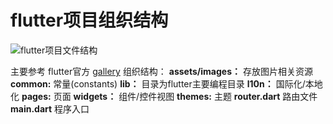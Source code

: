 # flutter项目组织结构

![flutter项目文件结构](/assets/images/flutter/directory_list.jpg)

主要参考 flutter官方 [gallery](https://github.com/flutter/gallery) 组织结构：
**assets/images：** 存放图片相关资源
**common:** 常量(constants)
**lib：** 目录为flutter主要编程目录
**l10n：** 国际化/本地化
**pages:** 页面
**widgets：** 组件/控件视图
**themes:** 主题
**router.dart** 路由文件
**main.dart** 程序入口 